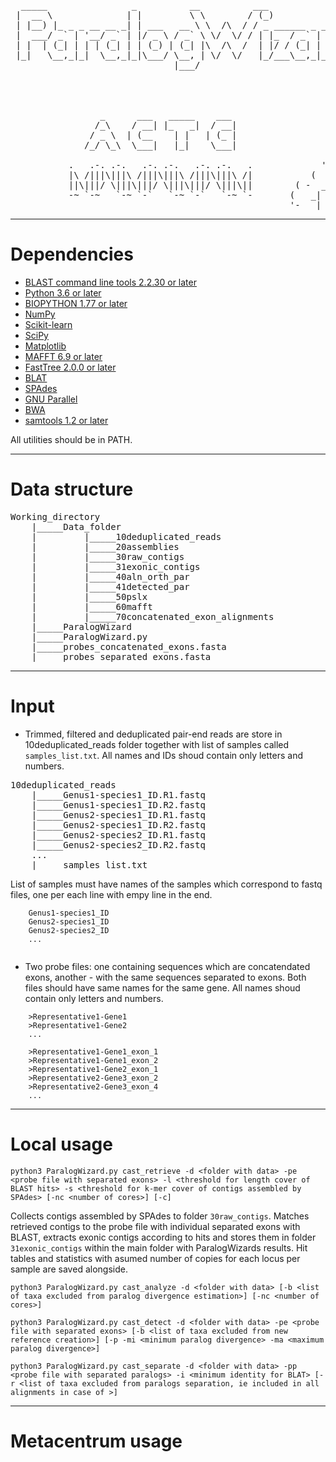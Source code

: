 <pre> 
  _____                _          __          ___                  _ 
 |  __ \              | |         \ \        / (_)                | |              /\
 | |__) |_ _ _ __ __ _| | ___   __ \ \  /\  / / _ ______ _ _ __ __| |             /  \
 |  ___/ _` | '__/ _` | |/ _ \ / _` \ \/  \/ / | |_  / _` | '__/ _` |            |    |
 | |  | (_| | | | (_| | | (_) | (_| |\  /\  /  | |/ / (_| | | | (_| |          --:'''':--
 |_|   \__,_|_|  \__,_|_|\___/ \__, | \/  \/   |_/___\__,_|_|  \__,_|            :'_' :
                               |___/                                             _:"":\___
                                                                 ' '      ____.' :::     '._
                                                                . *=====<<=)           \    :
                                                                 .  '      '-'-'\_      /'._.'
                                                                                  \====:_ ""
                 _      ___   _____    ___                                       .'     \\
                /_\    / __| |_   _|  / __|                                     :       :
               / _ \  | (__    | |   | (_ |                                    /   :    \
              /_/ \_\  \___|   |_|    \___|                                   :   .      '.
                                                              ,. _            :  : :      :
           .   .-. .-.   .-. .-.   .-. .-.   .             '-' _  ).          :__:-:__.;--'
           |\ /|||\|||\ /|||\|||\ /|||\|||\ /|           (   _|  _  )        '-'   '-'
           ||\|||/ \|||\|||/ \|||\|||/ \|||\||        ( -  _| |_|   -_
           -~ `-~   `-~ `-`   `-~ `-`   `-~ `-       (   _| |_  |_    )
                                                     '-   |_         -</pre>
---
# Dependencies
  * [BLAST command line tools 2.2.30 or later](https://www.ncbi.nlm.nih.gov/books/NBK131777/#_Blast_ReleaseNotes_BLAST_2_2_30_October_)
  * [Python 3.6 or later](https://www.python.org/downloads/)
  * [BIOPYTHON 1.77 or later](https://biopython.org/wiki/Download)
  * [NumPy](https://numpy.org)
  * [Scikit-learn](https://scikit-learn.org/stable/user_guide.html)
  * [SciPy](https://www.scipy.org)
  * [Matplotlib](https://matplotlib.org)
  * [MAFFT 6.9 or later](https://mafft.cbrc.jp/alignment/software/)
  * [FastTree 2.0.0 or later](http://www.microbesonline.org/fasttree/)
  * [BLAT](http://genome.ucsc.edu/goldenPath/help/blatSpec.html)
  * [SPAdes](http://cab.spbu.ru/software/spades/)
  * [GNU Parallel](http://www.gnu.org/software/parallel/) 
  * [BWA](https://github.com/lh3/bwa)
  * [samtools 1.2 or later](https://github.com/samtools/samtools)

All utilities should be in PATH.

---
# Data structure

<pre>
Working_directory
    |_____Data_folder
    |         |_____10deduplicated_reads
    |         |_____20assemblies
    |         |_____30raw_contigs
    |         |_____31exonic_contigs
    |         |_____40aln_orth_par
    |         |_____41detected_par
    |         |_____50pslx
    |         |_____60mafft
    |         |_____70concatenated_exon_alignments
    |_____ParalogWizard
    |_____ParalogWizard.py
    |_____probes_concatenated_exons.fasta
    |_____probes_separated_exons.fasta
</pre>
    
---
# Input

* Trimmed, filtered and deduplicated pair-end reads are store in 10deduplicated_reads folder together with list of samples called ```samples_list.txt```. All names and IDs shoud contain only letters and numbers. 

<pre>
10deduplicated_reads
    |_____Genus1-species1_ID.R1.fastq
    |_____Genus1-species1_ID.R2.fastq
    |_____Genus2-species1_ID.R1.fastq
    |_____Genus2-species1_ID.R2.fastq
    |_____Genus2-species2_ID.R1.fastq
    |_____Genus2-species2_ID.R2.fastq
    ...
    |_____samples_list.txt
</pre>

List of samples must have names of the samples which correspond to fastq files, one per each line with empy line in the end.
```    
    Genus1-species1_ID
    Genus2-species1_ID
    Genus2-species2_ID
    ...
    
```

* Two probe files: one containing sequences which are concatendated exons, another - with the same sequences separated to exons. Both files should have same names for the same gene. All names shoud contain only letters and numbers.
```
    >Representative1-Gene1
    >Representative1-Gene2
    ...
 ```

```
    >Representative1-Gene1_exon_1
    >Representative1-Gene1_exon_2
    >Representative1-Gene2_exon_1
    >Representative2-Gene3_exon_2
    >Representative2-Gene3_exon_4
    ...
```

---
# Local usage


```python3 ParalogWizard.py cast_retrieve -d <folder with data> -pe <probe file with separated exons> -l <threshold for length cover of BLAST hits> -s <threshold for k-mer cover of contigs assembled by SPAdes> [-nc <number of cores>] [-c]```

Collects contigs assembled by SPAdes to folder ```30raw_contigs```. Matches retrieved contigs to the probe file with individual separated exons with BLAST, extracts exonic contigs according to hits and stores them in folder ```31exonic_contigs``` within the main folder with ParalogWizards results. Hit tables and statistics with asumed number of copies for each locus per sample are saved alongside.

```python3 ParalogWizard.py cast_analyze -d <folder with data> [-b <list of taxa excluded from paralog divergence estimation>] [-nc <number of cores>]```

```python3 ParalogWizard.py cast_detect -d <folder with data> -pe <probe file with separated exons> [-b <list of taxa excluded from new reference creation>] [-p -mi <minimum paralog divergence> -ma <maximum paralog divergence>] ``` 

```python3 ParalogWizard.py cast_separate -d <folder with data> -pp <probe file with separated paralogs> -i <minimum identity for BLAT> [-r <list of taxa excluded from paralogs separation, ie included in all alignments in case of >]```


---
# Metacentrum usage




